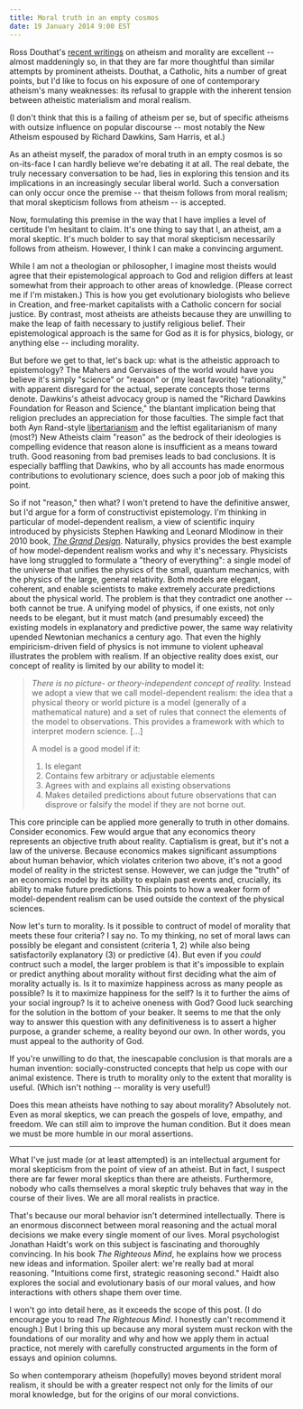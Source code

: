 ```yaml
---
title: Moral truth in an empty cosmos
date: 19 January 2014 9:00 EST
---
```


Ross Douthat's [recent writings](http://douthat.blogs.nytimes.com/2014/01/13/of-new-atheists-and-noble-lies/?pagewanted=all) on atheism and morality are excellent -- almost maddeningly so, in that they are far more thoughtful than similar attempts by prominent atheists. Douthat, a Catholic, hits a number of great points, but I'd like to focus on his exposure of one of contemporary atheism's many weaknesses: its refusal to grapple with the inherent tension between atheistic materialism and moral realism.

(I don't think that this is a failing of atheism per se, but of specific atheisms with outsize influence on popular discourse -- most notably the New Atheism espoused by Richard Dawkins, Sam Harris, et al.)

As an atheist myself, the paradox of moral truth in an empty cosmos is so on-its-face I can hardly believe we're debating it at all. The real debate, the truly necessary conversation to be had, lies in exploring this tension and its implications in an increasingly secular liberal world. Such a conversation can only occur once the premise -- that theism follows from moral realism; that moral skepticism follows from atheism -- is accepted.

Now, formulating this premise in the way that I have implies a level of certitude I'm hesitant to claim. It's one thing to say that I, an atheist, am a moral skeptic. It's much bolder to say that moral skepticism necessarily follows from atheism. However, I think I can make a convincing argument.

While I am not a theologian or philosopher, I imagine most theists would agree that their epistemological approach to God and religion differs at least somewhat from their approach to other areas of knowledge. (Please correct me if I'm mistaken.) This is how you get evolutionary biologists who believe in Creation, and free-market capitalists with a Catholic concern for social justice. By contrast, most atheists are atheists because they are unwilling to make the leap of faith necessary to justify religious belief. Their epistemological approach is the same for God as it is for physics, biology, or anything else -- including morality.

But before we get to that, let's back up: what is the atheistic approach to epistemology? The Mahers and Gervaises of the world would have you believe it's simply "science" or "reason" or (my least favorite) "rationality," with apparent disregard for the actual, seperate concepts those terms denote. Dawkins's atheist advocacy group is named the "Richard Dawkins Foundation for Reason and Science," the blantant implication being that religion precludes an appreciation for those faculties. The simple fact that both Ayn Rand-style [libertarianism](http://reason.com) and the leftist egalitarianism of many (most?) New Atheists claim "reason" as the bedrock of their ideologies is compelling evidence that reason alone is insufficient as a means toward truth. Good reasoning from bad premises leads to bad conclusions. It is especially baffling that Dawkins, who by all accounts has made enormous contributions to evolutionary science, does such a poor job of making this point.

So if not "reason," then what? I won't pretend to have the definitive answer, but I'd argue for a form of constructivist epistemology. I'm thinking in particular of model-dependent realism, a view of scientific inquiry introduced by physicists Stephen Hawking and Leonard Mlodinow in their 2010 book, [*The Grand Design*](http://content.time.com/time/arts/article/0,8599,2017262,00.html). Naturally, physics provides the best example of how model-dependent realism works and why it's necessary. Physicists have long struggled to formulate a "theory of everything": a single model of the universe that unifies the physics of the small, quantum mechanics, with the physics of the large, general relativity. Both models are elegant, coherent, and enable scientists to make extremely accurate predictions about the physical world. The problem is that they contradict one another -- both cannot be true. A unifying model of physics, if one exists, not only needs to be elegant, but it must match (and presumably exceed) the existing models in explanatory and predictive power, the same way relativity upended Newtonian mechanics a century ago. That even the highly empiricism-driven field of physics is not immune to violent upheaval illustrates the problem with realism. If an objective reality does exist, our concept of reality is limited by our ability to model it:

> *There is no picture- or theory-independent concept of reality.* Instead we adopt a view that we call model-dependent realism: the idea that a physical theory or world picture is a model (generally of a mathematical nature) and a set of rules that connect the elements of the model to observations. This provides a framework with which to interpret modern science. [...]
>
> A model is a good model if it:
> 
> 1. Is elegant 
> 2. Contains few arbitrary or adjustable elements 
> 3. Agrees with and explains all existing observations 
> 4. Makes detailed predictions about future observations that can disprove or falsify the model if they are not borne out.

This core principle can be applied more generally to truth in other domains. Consider economics. Few would argue that any economics theory represents an objective truth about reality. Captialism is great, but it's not a law of the universe. Because economics makes significant assumptions about human behavior, which violates criterion two above, it's not a good model of reality in the strictest sense. However, we can judge the "truth" of an economics model by its ability to explain past events and, crucially, its ability to make future predictions. This points to how a weaker form of model-dependent realism can be used outside the context of the physical sciences.

Now let's turn to morality. Is it possible to contruct of model of morality that meets these four criteria? I say no. To my thinking, no set of moral laws can possibly be elegant and consistent (criteria 1, 2) while also being satisfactorily explanatory (3) or predictive (4). But even if you *could* contruct such a model, the larger problem is that it's impossible to explain or predict anything about morality without first deciding what the aim of morality actually is. Is it to maximize happiness across as many people as possible? Is it to maximize happiness for the self? Is it to further the aims of your social ingroup? Is it to acheive oneness with God? Good luck searching for the solution in the bottom of your beaker. It seems to me that the only way to answer this question with any definitiveness is to assert a higher purpose, a grander scheme, a reality beyond our own. In other words, you must appeal to the authority of God.

If you're unwilling to do that, the inescapable conclusion is that morals are a human invention: socially-constructed concepts that help us cope with our animal existence. There is truth to morality only to the extent that morality is useful. (Which isn't nothing -- morality is very useful!)

Does this mean atheists have nothing to say about morality? Absolutely not. Even as moral skeptics, we can preach the gospels of love, empathy, and freedom. We can still aim to improve the human condition. But it does mean we must be more humble in our moral assertions.

***

What I've just made (or at least attempted) is an intellectual argument for moral skepticism from the point of view of an atheist. But in fact, I suspect there are far fewer moral skeptics than there are atheists. Furthermore, nobody who calls themselves a moral skeptic truly behaves that way in the course of their lives. We are all moral realists in practice.

That's because our moral behavior isn't determined intellectually. There is an enormous disconnect between moral reasoning and the actual moral decisions we make every single moment of our lives. Moral psychologist Jonathan Haidt's work on this subject is fascinating and thoroughly convincing. In his book *The Righteous Mind*, he explains how we process new ideas and information. Spoiler alert: we're really bad at moral reasoning. "Intuitions come first, strategic reasoning second." Haidt also explores the social and evolutionary basis of our moral values, and how interactions with others shape them over time.

I won't go into detail here, as it exceeds the scope of this post. (I do encourage you to read *The Righteous Mind*. I honestly can't recommend it enough.) But I bring this up because any moral system must reckon with the foundations of our morality and why and how we apply them in actual practice, not merely with carefully constructed arguments in the form of essays and opinion columns.

So when contemporary atheism (hopefully) moves beyond strident moral realism, it should be with a greater respect not only for the limits of our moral knowledge, but for the origins of our moral convictions.